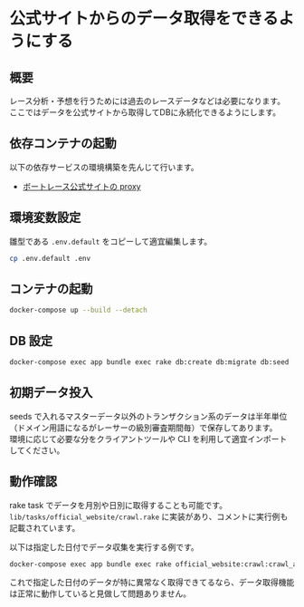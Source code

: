 # 公式サイトからのデータ取得をできるようにする

## 概要

レース分析・予想を行うためには過去のレースデータなどは必要になります。  
ここではデータを公式サイトから取得してDBに永続化できるようにします。

## 依存コンテナの起動

以下の依存サービスの環境構築を先んじて行います。

- [ボートレース公式サイトの proxy](https://github.com/k0kishima/boatrace_official_website_proxy)

## 環境変数設定

雛型である `.env.default` をコピーして適宜編集します。

```bash
cp .env.default .env
```

## コンテナの起動

```bash
docker-compose up --build --detach
```

## DB 設定

```bash
docker-compose exec app bundle exec rake db:create db:migrate db:seed
```
## 初期データ投入

seeds で入れるマスターデータ以外のトランザクション系のデータは半年単位（ドメイン用語になるがレーサーの級別審査期間毎）で保存してあります。  
環境に応じて必要な分をクライアントツールや CLI を利用して適宜インポートしてください。

## 動作確認

rake task でデータを月別や日別に取得することも可能です。  
`lib/tasks/official_website/crawl.rake` に実装があり、コメントに実行例も記載されています。  

以下は指定した日付でデータ収集を実行する例です。

```bash
docker-compose exec app bundle exec rake official_website:crawl:crawl_all_data_of_a_day DATE='2022-01-01'
```

これで指定した日付のデータが特に異常なく取得できてるなら、データ取得機能は正常に動作していると見做して問題ありません。

